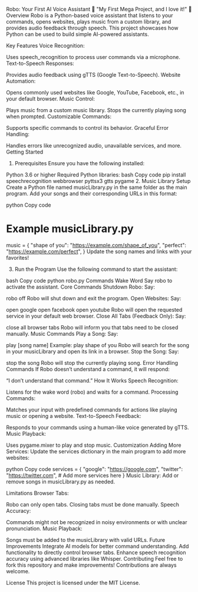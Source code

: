 Robo: Your First AI Voice Assistant
🌟 "My First Mega Project, and I love it!" 🌟
Overview
Robo is a Python-based voice assistant that listens to your commands, opens websites, plays music from a custom library, and provides audio feedback through speech. This project showcases how Python can be used to build simple AI-powered assistants.

Key Features
Voice Recognition:

Uses speech_recognition to process user commands via a microphone.
Text-to-Speech Responses:

Provides audio feedback using gTTS (Google Text-to-Speech).
Website Automation:

Opens commonly used websites like Google, YouTube, Facebook, etc., in your default browser.
Music Control:

Plays music from a custom music library.
Stops the currently playing song when prompted.
Customizable Commands:

Supports specific commands to control its behavior.
Graceful Error Handling:

Handles errors like unrecognized audio, unavailable services, and more.
Getting Started
1. Prerequisites
Ensure you have the following installed:

Python 3.6 or higher
Required Python libraries:
bash
Copy code
pip install speechrecognition webbrowser pyttsx3 gtts pygame
2. Music Library Setup
Create a Python file named musicLibrary.py in the same folder as the main program. Add your songs and their corresponding URLs in this format:

python
Copy code
# Example musicLibrary.py
music = {
    "shape of you": "https://example.com/shape_of_you",
    "perfect": "https://example.com/perfect",
}
Update the song names and links with your favorites!

3. Run the Program
Use the following command to start the assistant:

bash
Copy code
python robo.py
Commands
Wake Word
Say robo to activate the assistant.
Core Commands
Shutdown Robo:
Say:

robo off
Robo will shut down and exit the program.
Open Websites:
Say:

open google
open facebook
open youtube
Robo will open the requested service in your default web browser.
Close All Tabs (Feedback Only):
Say:

close all browser tabs
Robo will inform you that tabs need to be closed manually.
Music Commands
Play a Song:
Say:

play [song name]
Example: play shape of you
Robo will search for the song in your musicLibrary and open its link in a browser.
Stop the Song:
Say:

stop the song
Robo will stop the currently playing song.
Error Handling Commands
If Robo doesn’t understand a command, it will respond:

“I don’t understand that command.”
How It Works
Speech Recognition:

Listens for the wake word (robo) and waits for a command.
Processing Commands:

Matches your input with predefined commands for actions like playing music or opening a website.
Text-to-Speech Feedback:

Responds to your commands using a human-like voice generated by gTTS.
Music Playback:

Uses pygame.mixer to play and stop music.
Customization
Adding More Services:
Update the services dictionary in the main program to add more websites:

python
Copy code
services = {
    "google": "https://google.com",
    "twitter": "https://twitter.com",
    # Add more services here
}
Music Library:
Add or remove songs in musicLibrary.py as needed.

Limitations
Browser Tabs:

Robo can only open tabs. Closing tabs must be done manually.
Speech Accuracy:

Commands might not be recognized in noisy environments or with unclear pronunciation.
Music Playback:

Songs must be added to the musicLibrary with valid URLs.
Future Improvements
Integrate AI models for better command understanding.
Add functionality to directly control browser tabs.
Enhance speech recognition accuracy using advanced libraries like Whisper.
Contributing
Feel free to fork this repository and make improvements! Contributions are always welcome.

License
This project is licensed under the MIT License.

